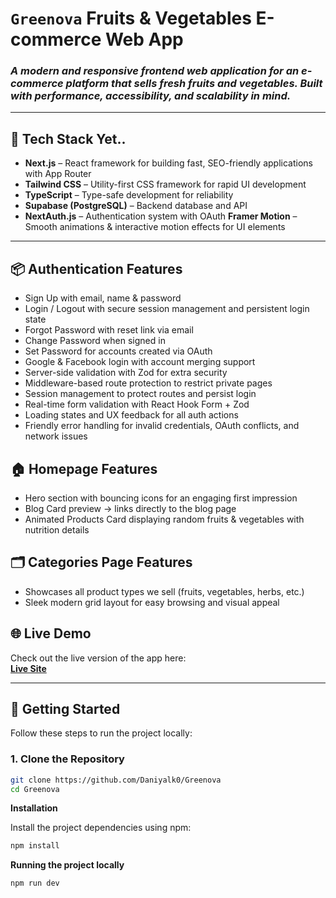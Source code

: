 # `Greenova` Fruits & Vegetables E-commerce Web App

### _A modern and responsive frontend web application for an e-commerce platform that sells fresh fruits and vegetables. Built with performance, accessibility, and scalability in mind._

---

## 🚀 Tech Stack Yet..

- **Next.js** – React framework for building fast, SEO-friendly applications with App Router  
- **Tailwind CSS** – Utility-first CSS framework for rapid UI development  
- **TypeScript** – Type-safe development for reliability 
- **Supabase (PostgreSQL)** – Backend database and API  
- **NextAuth.js** – Authentication system with OAuth
**Framer Motion** – Smooth animations & interactive motion effects for UI elements  


---

## 📦 Authentication Features

- Sign Up with email, name & password  
- Login / Logout with secure session management and persistent login state  
- Forgot Password with reset link via email  
- Change Password when signed in  
- Set Password for accounts created via OAuth  
- Google & Facebook login with account merging support  
- Server-side validation with Zod for extra security  
- Middleware-based route protection to restrict private pages  
- Session management to protect routes and persist login  
- Real-time form validation with React Hook Form + Zod  
- Loading states and UX feedback for all auth actions  
- Friendly error handling for invalid credentials, OAuth conflicts, and network issues  

## 🏠 Homepage Features

- Hero section with bouncing icons for an engaging first impression  
- Blog Card preview → links directly to the blog page  
- Animated Products Card displaying random fruits & vegetables with nutrition details  

## 🗂️ Categories Page Features

- Showcases all product types we sell (fruits, vegetables, herbs, etc.)  
- Sleek modern grid layout for easy browsing and visual appeal  


## 🌐 Live Demo

Check out the live version of the app here:  
**[Live Site](https://greenova-pi.vercel.app/)**

---

## 🧪 Getting Started

Follow these steps to run the project locally:

### 1. Clone the Repository

```bash
git clone https://github.com/Daniyalk0/Greenova
cd Greenova
```

**Installation**

Install the project dependencies using npm:

```bash
npm install
```

**Running the project locally**

```bash
npm run dev
```
